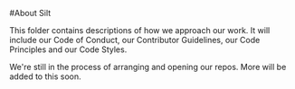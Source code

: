 #About Silt

This folder contains descriptions of how we approach our work. It will include our Code of Conduct, our Contributor Guidelines, our Code Principles and our Code Styles. 

We're still in the process of arranging and opening our repos. More will be added to this soon.
